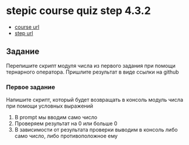 # stepic course quiz step 4.3.2 

 * [course url](https://stepik.org/8540)
 * [step url](https://stepik.org/lesson/87542/step/2?unit=63914)
 
 
## Задание

Перепишите скрипт модуля числа из первого задания при помощи тернарного оператора. Пришлите результат в виде ссылки на github

### Первое задание

Напишите скрипт, который будет возвращать в консоль модуль числа при помощи условных выражений

1. В prompt мы вводим само число
2. Проверяем результат на 0 или больше 0
3. В зависимости от результата проверки выводим в консоль либо само число, либо противоположное ему
